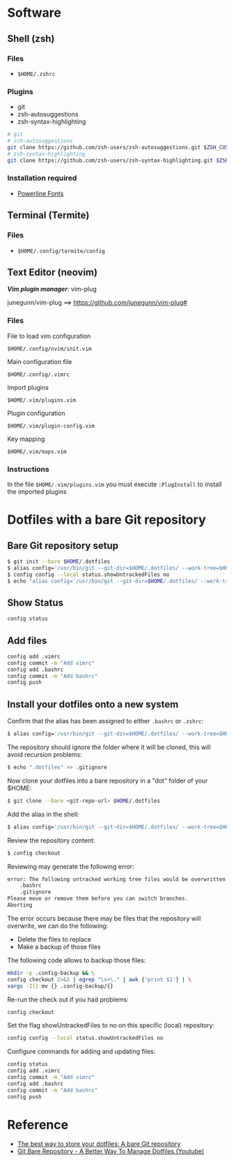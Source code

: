# Software

## Shell (zsh)

### Files

* `$HOME/.zshrc`

### Plugins

* git
* zsh-autosuggestions
* zsh-syntax-highlighting

```sh
# git
# zsh-autosuggestions
git clone https://github.com/zsh-users/zsh-autosuggestions.git $ZSH_CUSTOM/plugins/zsh-autosuggestions
# zsh-syntax-highlighting
git clone https://github.com/zsh-users/zsh-syntax-highlighting.git $ZSH_CUSTOM/plugins/zsh-syntax-highlighting
```

### Installation required

* [Powerline Fonts](https://github.com/powerline/fonts)

## Terminal (Termite)

### Files

* `$HOME/.config/termite/config`

## Text Editor (neovim)

***Vim plugin manager***: vim-plug

junegunn/vim-plug ==> https://github.com/junegunn/vim-plug#

### Files

File to load vim configuration

`$HOME/.config/nvim/init.vim`

Main configuration file

`$HOME/.config/.vimrc`

Import plugins

`$HOME/.vim/plugins.vim`

Plugin configuration

`$HOME/.vim/plugin-config.vim`

Key mapping

`$HOME/.vim/maps.vim`

### Instructions

In the file `$HOME/.vim/plugins.vim` you must execute `:PlugInstall` to install the imported plugins

# Dotfiles with a bare Git repository
## Bare Git repository setup

```sh
$ git init --bare $HOME/.dotfiles
$ alias config='/usr/bin/git --git-dir=$HOME/.dotfiles/ --work-tree=$HOME'
$ config config --local status.showUntrackedFiles no
$ echo "alias config='/usr/bin/git --git-dir=$HOME/.dotfiles/ --work-tree=$HOME'" >> $HOME/.zshrc
```

## Show Status

```sh
config status
```

## Add files

```sh
config add .vimrc
config commit -m "Add vimrc"
config add .bashrc
config commit -m "Add bashrc"
config push
```

## Install your dotfiles onto a new system

Confirm that the alias has been assigned to either `.bashrc` or `.zshrc`:

```sh
$ alias config='/usr/bin/git --git-dir=$HOME/.dotfiles/ --work-tree=$HOME'
```

The repository should ignore the folder where it will be cloned, this will avoid recursion problems:

```sh
$ echo ".dotfiles" >> .gitignore
```

Now clone your dotfiles into a bare repository in a "dot" folder of your $HOME:

```sh
$ git clone --bare <git-repo-url> $HOME/.dotfiles
```

Add the alias in the shell:

```sh
$ alias config='/usr/bin/git --git-dir=$HOME/.dotfiles/ --work-tree=$HOME'
```

Review the repository content:

```sh
$ config checkout
```

Reviewing may generate the following error:

```sh
error: The following untracked working tree files would be overwritten by checkout:
    .bashrc
    .gitignore
Please move or remove them before you can switch branches.
Aborting
```

The error occurs because there may be files that the repository will overwrite, we can do the following:

* Delete the files to replace
* Make a backup of those files

The following code allows to backup those files:

```sh
mkdir -p .config-backup && \
config checkout 2>&1 | egrep "\s+\." | awk {'print $1'} | \
xargs -I{} mv {} .config-backup/{}
```

Re-run the check out if you had problems:

```sh
config checkout
```

Set the flag showUntrackedFiles to no on this specific (local) repository:

```sh
config config --local status.showUntrackedFiles no
```

Configure commands for adding and updating files:

```sh
config status
config add .vimrc
config commit -m "Add vimrc"
config add .bashrc
config commit -m "Add bashrc"
config push
```

# Reference

* [The best way to store your dotfiles: A bare Git repository](https://www.atlassian.com/git/tutorials/dotfiles)
* [Git Bare Repository - A Better Way To Manage Dotfiles (Youtube)](https://www.youtube.com/watch?v=tBoLDpTWVOM)
